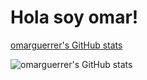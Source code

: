 # Hola soy omar!

[omarguerrer's GitHub stats](https://github-readme-stats.vercel.app/api?username=omarguerrer&show_icons=true&theme=radical)

![omarguerrer's GitHub stats](https://github-readme-stats.vercel.app/api?username=omarguerrer&show_icons=true&theme=radical)

